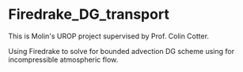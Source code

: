 # Firedrake_DG_transport

This is Molin's UROP project supervised by Prof. Colin Cotter.

Using Firedrake to solve for bounded advection DG scheme using for incompressible atmospheric flow.
